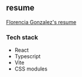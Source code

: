 ## resume

[Florencia Gonzalez's resume](https://resume.rightonhana.dev)

### Tech stack
- React
- Typescript
- Vite
- CSS modules
